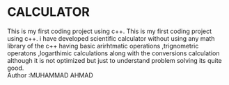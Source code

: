 # CALCULATOR
This is my first coding project using c++. 
This is my first coding project using c++. i have developed scientific calculator without using any math library of the c++ having basic arirhtmatic  operations ,trignometric operatons ,logarthimic calculations along with the conversions calculation 
although it is not optimized but just to understand problem solving its quite good.
<br>
Author :MUHAMMAD AHMAD 
